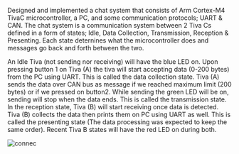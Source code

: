 Designed and implemented a chat system that consists of Arm Cortex-M4 TivaC microcontroller, a PC, and some communication protocols; UART & CAN. The chat system is a communication system between 2 Tiva Cs defined in a form of states; Idle, Data Collection, Transmission, Reception & Presenting. Each state deternines what the microcontroller does and messages go back and forth between the two.

An Idle Tiva (not sending nor receiving) will have the blue LED on. Upon pressing button 1 on Tiva (A) the tiva will start accepting data (0-200 bytes) from the PC using UART. This is called the data collection state. Tiva (A) sends the data over CAN bus as message if we reached maximum limit (200 bytes) or if we pressed on button2. While sending the green LED will be on, sending will stop when the data ends. This is called the transmission state. In the reception state, Tiva (B) will start receiving once data is detected. Tiva (B) collects the data then prints them on PC using UART as well. This is called the presenting state (The data processing was expected to keep the same order). Recent Tiva B states will have the red LED on during both.


![connec](https://user-images.githubusercontent.com/109050863/197555035-21bab63d-dc99-4d7e-9363-9ae64c6cdf22.PNG)
